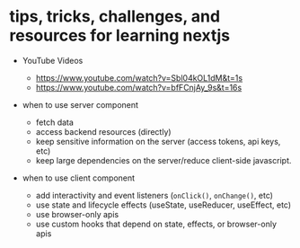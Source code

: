 # tips, tricks, challenges, and resources for learning nextjs

* YouTube Videos
    * <https://www.youtube.com/watch?v=Sbl04kOL1dM&t=1s>
    * <https://www.youtube.com/watch?v=bfFCnjAy_9s&t=16s>

* when to use server component
    * fetch data
    * access backend resources (directly)
    * keep sensitive information on the server (access tokens, api keys, etc)
    * keep large dependencies on the server/reduce client-side javascript.

* when to use client component
    * add interactivity and event listeners (`onClick()`, `onChange()`, etc)
    * use state and lifecycle effects (useState, useReducer, useEffect, etc)
    * use browser-only apis
    * use custom hooks that depend on state, effects, or browser-only apis